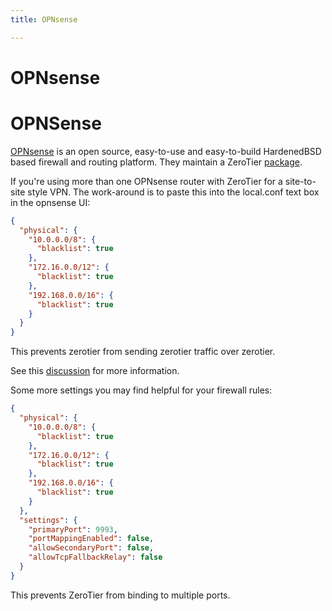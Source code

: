 ```yaml
---
title: OPNsense

---
```


OPNsense
=====

# OPNSense
[OPNsense](https://opnsense.org/) is an open source, easy-to-use and easy-to-build HardenedBSD based firewall and routing platform.
They maintain a ZeroTier [package](https://docs.opnsense.org/manual/how-tos/zerotier.html).

If you're using more than one OPNsense router with ZeroTier for a site-to-site style VPN. 
The work-around is to paste this into the local.conf text box in the opnsense UI: 

```json
{
  "physical": {
    "10.0.0.0/8": {
      "blacklist": true
    },
    "172.16.0.0/12": {
      "blacklist": true
    },
    "192.168.0.0/16": {
      "blacklist": true
    }
  }
}
```

This prevents zerotier from sending zerotier traffic over zerotier. 

See this [discussion](https://github.com/zerotier/ZeroTierOne/issues/779#issuecomment-767198156) for more information.




Some more settings you may find helpful for your firewall rules:
```json
{
  "physical": {
    "10.0.0.0/8": {
      "blacklist": true
    },
    "172.16.0.0/12": {
      "blacklist": true
    },
    "192.168.0.0/16": {
      "blacklist": true
    }
  },
  "settings": {
    "primaryPort": 9993,
    "portMappingEnabled": false,
    "allowSecondaryPort": false,
    "allowTcpFallbackRelay": false
  }
}
```

This prevents ZeroTier from binding to multiple ports. 
